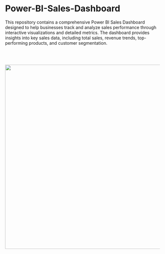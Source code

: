 # Power-BI-Sales-Dashboard
This repository contains a comprehensive Power BI Sales Dashboard designed to help businesses track and analyze sales performance through interactive visualizations and detailed metrics. The dashboard provides insights into key sales data, including total sales, revenue trends, top-performing products, and customer segmentation.

<br><br>

<img src="[https://media.giphy.com/media/hvRJCLFzcasrR4ia7z/giphy.gif](https://github.com/Ramjikumar22/Power-BI-Sales Dashboard/blob/c822312821376ef873f111f19d0ca189126ef87e/Sales%20Dashboard.JPG)" width="600px">

